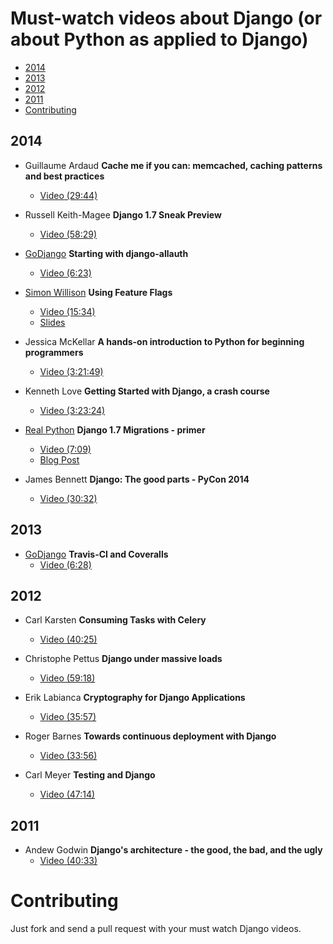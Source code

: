 Must-watch videos about Django (or about Python as applied to Django)
=============

- [2014](#2014)
- [2013](#2013)
- [2012](#2012)
- [2011](#2011)
- [Contributing](#contributing)

## 2014
* Guillaume Ardaud **Cache me if you can: memcached, caching patterns and best practices**
  * [Video (29:44)](https://www.youtube.com/watch?v=R8Xmeynf1T4)

* Russell Keith-Magee **Django 1.7 Sneak Preview**
    * [Video (58:29)](https://www.youtube.com/watch?v=_DPXgr6m1sg)

* [GoDjango](https://godjango.com/) **Starting with django-allauth**
    * [Video (6:23)](https://godjango.com/65-starting-with-django-allauth/ )

* [Simon Willison](http://blog.simonwillison.net/) **Using Feature Flags**
    * [Video (15:34)](https://www.youtube.com/watch?v=WMRjj06R6jg)
    * [Slides](https://speakerdeck.com/simon/feature-flags/)

* Jessica McKellar **A hands-on introduction to Python for beginning programmers**
   * [Video (3:21:49)](https://www.youtube.com/watch?v=MirG-vJOg04)

* Kenneth Love **Getting Started with Django, a crash course**
   * [Video (3:23:24)](https://www.youtube.com/watch?v=KZHXjGP71kQ)

* [Real Python](https://realpython.com/) **Django 1.7 Migrations - primer**
   * [Video (7:09)](http://youtu.be/7PiyO-N6Pho)
   * [Blog Post](https://realpython.com/blog/python/django-migrations-a-primer/)

* James Bennett **Django: The good parts - PyCon 2014**
   * [Video (30:32)](https://www.youtube.com/watch?v=9Vrk44sHIvw)

## 2013
* [GoDjango](https://godjango.com/) **Travis-CI and Coveralls**
    * [Video (6:28)](https://godjango.com/25-travis-ci-and-coveralls/)

## 2012
* Carl Karsten **Consuming Tasks with Celery**
    * [Video (40:25)](https://www.youtube.com/watch?v=MCmNGmFh6wE)

* Christophe Pettus **Django under massive loads**
    * [Video (59:18)](https://www.youtube.com/watch?v=gBT4uxtSkFY)

* Erik Labianca **Cryptography for Django Applications**
    * [Video (35:57)](http://pyvideo.org/video/1381/cryptography-for-django-applications/)

* Roger Barnes **Towards continuous deployment with Django**
    * [Video (33:56)](https://www.youtube.com/watch?v=_lgWVkYYtf4)

* Carl Meyer **Testing and Django**
    * [Video (47:14)](http://pyvideo.org/video/699/testing-and-django)

## 2011
* Andew Godwin **Django's architecture - the good, the bad, and the ugly**
    * [Video (40:33)](https://www.youtube.com/watch?v=7KTVws3TiC0)


# Contributing

Just fork and send a pull request with your must watch Django videos.
